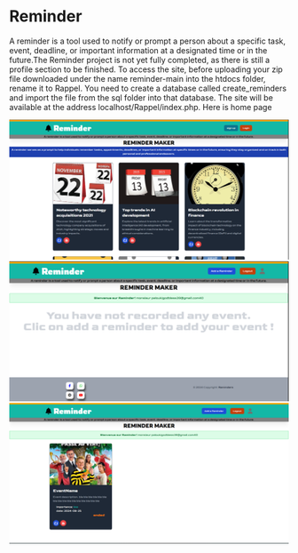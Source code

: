 # Reminder
A reminder is a tool used to notify or prompt a person about a specific task, event, deadline, or important
information at a designated time or in the future.The Reminder project is not yet fully completed, as there is still a profile section to be finished. To access the site, before uploading your zip file downloaded under the name reminder-main into the htdocs folder, rename it to Rappel. You need to create a database called create_reminders and import the file from the sql folder into that database. The site will be available at the address localhost/Rappel/index.php.
    Here is home page

![](./screenshots/home.png)
![](./screenshots/empty.png)
![](./screenshots/event.png)
